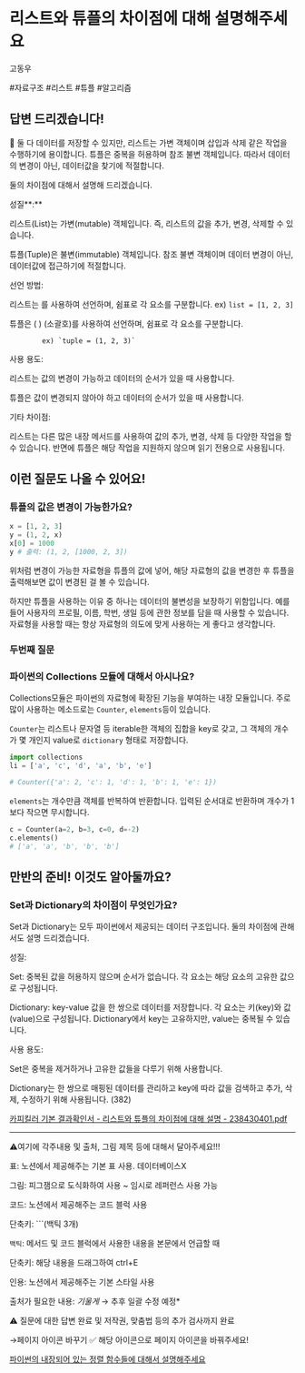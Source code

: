 # 리스트와 튜플의 차이점에 대해 설명해주세요

고동우

#자료구조 #리스트 #튜플 #알고리즘

## **답변 드리겠습니다!**

<aside>
📌 둘 다 데이터를 저장할 수 있지만, 리스트는 가변 객체이며 삽입과 삭제 같은 작업을 수행하기에 용이합니다. 튜플은 중복을 허용하며 참조 불변 객체입니다. 따라서 데이터의 변경이 아닌, 데이터값을 찾기에 적절합니다.

</aside>

둘의 차이점에 대해서 설명해 드리겠습니다.

성질**:**

리스트(List)는 가변(mutable) 객체입니다. 즉, 리스트의 값을 추가, 변경, 삭제할 수 있습니다. 

튜플(Tuple)은 불변(immutable) 객체입니다. 참조 불변 객체이며 데이터 변경이 아닌, 데이터값에 접근하기에 적절합니다.

선언 방법:

리스트는 [ ](대괄호)를 사용하여 선언하며, 쉼표로 각 요소를 구분합니다.                           ex) `list = [1, 2, 3]`

튜플은 ( ) (소괄호)를 사용하여 선언하며, 쉼표로 각 요소를 구분합니다.

            ex) `tuple = (1, 2, 3)` 

사용 용도:

리스트는 값의 변경이 가능하고 데이터의 순서가 있을 때 사용합니다.

튜플은 값이 변경되지 않아야 하고 데이터의 순서가 있을 때 사용합니다.

기타 차이점:

리스트는 다른 많은 내장 메서드를 사용하여 값의 추가, 변경, 삭제 등 다양한 작업을 할 수 있습니다. 반면에 튜플은 해당 작업을 지원하지 않으며 읽기 전용으로 사용됩니다.  

## **이런 질문도 나올 수 있어요!**

### 튜플의 값은 변경이 가능한가요?

```python
x = [1, 2, 3]
y = (1, 2, x)
x[0] = 1000
y # 출력: (1, 2, [1000, 2, 3])
```

위처럼 변경이 가능한 자료형을 튜플의 값에 넣어, 해당 자료형의 값을 변경한 후 튜플을 출력해보면 값이 변경된 걸 볼 수 있습니다.

하지만 튜플을 사용하는 이유 중 하나는 데이터의 불변성을 보장하기 위함입니다. 예를 들어 사용자의 프로필, 이름, 학번, 생일 등에 관한 정보를 담을 때 사용할 수 있습니다.  자료형을 사용할 때는 항상 자료형의 의도에 맞게 사용하는 게 좋다고 생각합니다. 

### **두번째 질문**

### 파이썬의 Collections 모듈에 대해서 아시나요?

Collections모듈은 파이썬의 자료형에 확장된 기능을 부여하는 내장 모듈입니다. 주로 많이 사용하는 메소드로는 `Counter`, `elements`등이 있습니다.

`Counter`는 리스트나 문자열 등 iterable한 객체의 집합을 key로 갖고, 그 객체의 개수가 몇 개인지 value로 `dictionary` 형태로 저장합니다.

```python
import collections
li = ['a', 'c', 'd', 'a', 'b', 'e']

# Counter({'a': 2, 'c': 1, 'd': 1, 'b': 1, 'e': 1})
```

`elements`는 개수만큼 객체를 반복하여 반환합니다. 입력된 순서대로 반환하며 개수가 1보다 작으면 무시합니다.

```python
c = Counter(a=2, b=3, c=0, d=-2)
c.elements()
# ['a', 'a', 'b', 'b', 'b']

```

## **만반의 준비! 이것도 알아둘까요?**

### Set과 Dictionary의 차이점이 무엇인가요?

Set과 Dictionary는 모두 파이썬에서 제공되는 데이터 구조입니다. 둘의 차이점에 관해서도 설명 드리겠습니다.

성질:

Set:  중복된 값을 허용하지 않으며 순서가 없습니다. 각 요소는 해당 요소의 고유한 값으로 구성됩니다.

Dictionary: key-value 값을 한 쌍으로 데이터를 저장합니다. 각 요소는 키(key)와  값(value)으로 구성됩니다. Dictionary에서 key는 고유하지만, value는 중복될 수 있습니다.

사용 용도:

Set은 중복을 제거하거나 고유한 값들을 다루기 위해 사용합니다. 

Dictionary는 한 쌍으로 매핑된 데이터를 관리하고 key에 따라 값을 검색하고 추가, 삭제, 수정하기 위해 사용됩니다. (382)

[카피킬러 기본 결과확인서 - 리스트와 튜플의 차이점에 대해 설명 - 238430401.pdf](%25EC%25B9%25B4%25ED%2594%25BC%25ED%2582%25AC%25EB%259F%25AC_%25EA%25B8%25B0%25EB%25B3%25B8_%25EA%25B2%25B0%25EA%25B3%25BC%25ED%2599%2595%25EC%259D%25B8%25EC%2584%259C_-_%25EB%25A6%25AC%25EC%258A%25A4%25ED%258A%25B8%25EC%2599%2580_%25ED%258A%259C%25ED%2594%258C%25EC%259D%2598_%25EC%25B0%25A8%25EC%259D%25B4%25EC%25A0%2590%25EC%2597%2590_%25EB%258C%2580%25ED%2595%25B4_%25EC%2584%25A4%25EB%25AA%2585_-_238430401.pdf)

---

⚠️여기에 각주내용 및 출처, 그림 제목 등에 대해서 달아주세요!!!

표: 노션에서 제공해주는 기본 표 사용. 데이터베이스X

그림: 피그잼으로 도식화하여 사용 ~ 임시로 레퍼런스 사용 가능

코드: 노션에서 제공해주는 코드 블럭 사용 

단축키: ```(백틱 3개)

`백틱`: 메서드 및 코드 블럭에서 사용한 내용을 본문에서 언급할 때 

단축키: 해당 내용을 드래그하여 ctrl+E

인용: 노션에서 제공해주는 기본 스타일 사용

출처가 필요한 내용: *기울게* → 추후 일괄 수정 예정*

⚠️ 질문에 대한 답변 완료 및 저작권, 맞춤법 등의 추가 검사까지 완료

→페이지 아이콘 바꾸기 ✅ 해당 아이콘으로 페이지 아이콘을 바꿔주세요!

[파이썬의 내장되어 있는 정렬 함수들에 대해서 설명해주세요](파이썬의%20내장되어%20있는%20정렬%20함수.md)